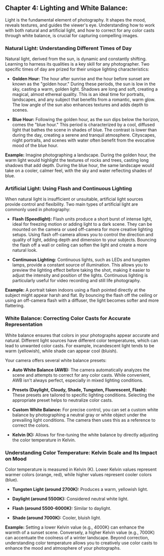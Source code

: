 ## Chapter 4: Lighting and White Balance:

Light is the fundamental element of photography.  It shapes the mood, reveals textures, and guides the viewer's eye. Understanding how to work with both natural and artificial light, and how to correct for any color casts through white balance, is crucial for capturing compelling images.

### Natural Light: Understanding Different Times of Day

Natural light, derived from the sun, is dynamic and constantly shifting.  Learning to harness its qualities is a key skill for any photographer.  Two specific times of day are prized for their unique lighting characteristics:

* **Golden Hour:**  The hour after sunrise and the hour before sunset are known as the "golden hour."  During these periods, the sun is low in the sky, casting a warm, golden light.  Shadows are long and soft, creating a magical, almost ethereal quality. This is an ideal time for portraits, landscapes, and any subject that benefits from a romantic, warm glow.  The low angle of the sun also enhances textures and adds depth to scenes.

* **Blue Hour:**  Following the golden hour, as the sun dips below the horizon, comes the "blue hour." This period is characterized by a cool, diffused light that bathes the scene in shades of blue.  The contrast is lower than during the day, creating a serene and tranquil atmosphere. Cityscapes, night portraits, and scenes with water often benefit from the evocative mood of the blue hour.

**Example:** Imagine photographing a landscape. During the golden hour, the warm light would highlight the textures of rocks and trees, casting long shadows that add depth. During the blue hour, the same landscape would take on a cooler, calmer feel, with the sky and water reflecting shades of blue.

### Artificial Light: Using Flash and Continuous Lighting

When natural light is insufficient or unsuitable, artificial light sources provide control and flexibility. Two main types of artificial light are commonly used in photography:

* **Flash (Speedlight):**  Flash units produce a short burst of intense light, ideal for freezing motion or adding light to a dark scene.  They can be mounted on the camera or used off-camera for more creative lighting setups.  Using flash off-camera allows you to control the direction and quality of light, adding depth and dimension to your subjects.  Bouncing the flash off a wall or ceiling can soften the light and create a more natural look.

* **Continuous Lighting:**  Continuous lights, such as LEDs and tungsten lamps, provide a constant source of illumination.  This allows you to preview the lighting effect before taking the shot, making it easier to adjust the intensity and position of the lights.  Continuous lighting is particularly useful for video recording and still life photography.

**Example:**  A portrait taken indoors using a flash pointed directly at the subject might appear harsh and flat.  By bouncing the flash off the ceiling or using an off-camera flash with a diffuser, the light becomes softer and more flattering.


### White Balance: Correcting Color Casts for Accurate Representation

White balance ensures that colors in your photographs appear accurate and natural. Different light sources have different color temperatures, which can lead to unwanted color casts.  For example, incandescent light tends to be warm (yellowish), while shade can appear cool (bluish).

Your camera offers several white balance presets:

* **Auto White Balance (AWB):**  The camera automatically analyzes the scene and attempts to correct for any color casts.  While convenient, AWB isn't always perfect, especially in mixed lighting conditions.

* **Presets (Daylight, Cloudy, Shade, Tungsten, Fluorescent, Flash):** These presets are tailored to specific lighting conditions. Selecting the appropriate preset helps to neutralize color casts.

* **Custom White Balance:** For precise control, you can set a custom white balance by photographing a neutral gray or white object under the prevailing light conditions. The camera then uses this as a reference to correct the colors.

* **Kelvin (K):**  Allows for fine-tuning the white balance by directly adjusting the color temperature in Kelvin.

### Understanding Color Temperature: Kelvin Scale and Its Impact on Mood

Color temperature is measured in Kelvin (K).  Lower Kelvin values represent warmer colors (orange, red), while higher values represent cooler colors (blue).

* **Tungsten Light (around 2700K):**  Produces a warm, yellowish light.

* **Daylight (around 5500K):**  Considered neutral white light.

* **Flash (around 5500-6000K):**  Similar to daylight.

* **Shade (around 7000K):**  Cooler, bluish light.

**Example:**  Setting a lower Kelvin value (e.g., 4000K) can enhance the warmth of a sunset scene.  Conversely, a higher Kelvin value (e.g., 7000K) can accentuate the coolness of a winter landscape.  Beyond correction, understanding color temperature allows you to creatively use color casts to enhance the mood and atmosphere of your photographs.
